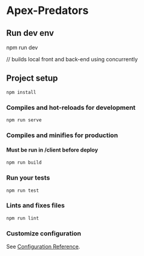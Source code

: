 # Apex-Predators

## Run dev env 

npm run dev

// builds local front and back-end using concurrently

## Project setup
```
npm install
```

### Compiles and hot-reloads for development
```
npm run serve
```

### Compiles and minifies for production
#### Must be run in /client before deploy
```
npm run build
```

### Run your tests
```
npm run test
```

### Lints and fixes files
```
npm run lint
```

### Customize configuration
See [Configuration Reference](https://cli.vuejs.org/config/).
